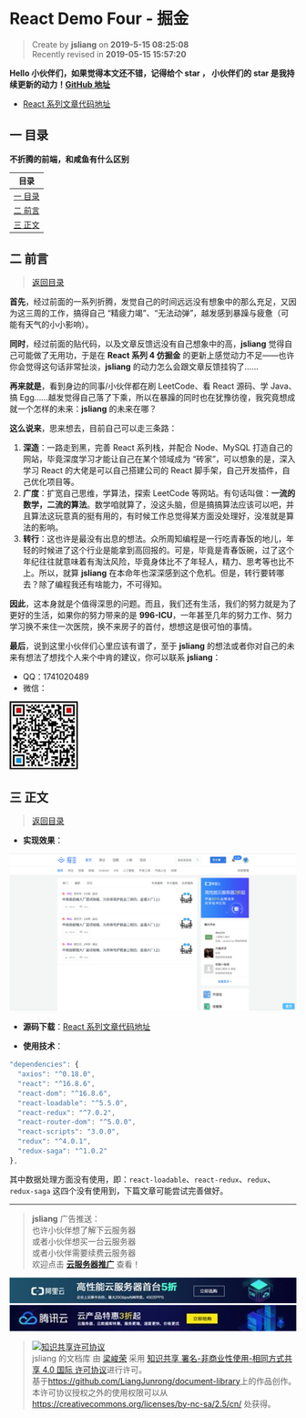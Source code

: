React Demo Four - 掘金
===

> Create by **jsliang** on **2019-5-15 08:25:08**  
> Recently revised in **2019-05-15 15:57:20**

**Hello 小伙伴们，如果觉得本文还不错，记得给个 **star** ， 小伙伴们的 **star** 是我持续更新的动力！[GitHub 地址](https://github.com/LiangJunrong/document-library/blob/master/JavaScript-library/React/ReactDemoThree-JueJin.md)**

* [React 系列文章代码地址](https://github.com/LiangJunrong/React)

## <a name="chapter-one" id="chapter-one">一 目录</a>

**不折腾的前端，和咸鱼有什么区别**

| 目录 |
| --- | 
| [一 目录](#chapter-one) | 
| <a name="catalog-chapter-two" id="catalog-chapter-two"></a>[二 前言](#chapter-two) |
| <a name="catalog-chapter-three" id="catalog-chapter-three"></a>[三 正文](#chapter-three) |

## <a name="chapter-two" id="chapter-two">二 前言</a>

> [返回目录](#chapter-one)

**首先**，经过前面的一系列折腾，发觉自己的时间远远没有想象中的那么充足，又因为这三周的工作，搞得自己 “精疲力竭”、“无法动弹”，越发感到暴躁与疲惫（可能有天气的小小影响）。

**同时**，经过前面的贴代码，以及文章反馈远没有自己想象中的高，**jsliang** 觉得自己可能做了无用功，于是在 **React 系列 4 仿掘金** 的更新上感觉动力不足——也许你会觉得这句话非常扯淡，**jsliang** 的动力怎么会跟文章反馈挂钩了……

**再来就是**，看到身边的同事/小伙伴都在刷 LeetCode、看 React 源码、学 Java、搞 Egg……越发觉得自己落了下乘，所以在暴躁的同时也在犹豫彷徨，我究竟想成就一个怎样的未来：**jsliang** 的未来在哪？

**这么说来**，思来想去，目前自己可以走三条路：

1. **深造**：一路走到黑，完善 React 系列栈，并配合 Node、MySQL 打造自己的网站，毕竟深度学习才能让自己在某个领域成为 “砖家”，可以想象的是，深入学习 React 的大佬是可以自己搭建公司的 React 脚手架，自己开发插件，自己优化项目等。
2. **广度**：扩宽自己思维，学算法，探索 LeetCode 等网站。有句话叫做：**一流的数学，二流的算法**。数学咱就算了，没这头脑，但是搞搞算法应该可以吧，并且算法这玩意真的挺有用的，有时候工作总觉得某方面没处理好，没准就是算法的影响。
3. **转行**：这也许是最没有出息的想法。众所周知编程是一行吃青春饭的地儿，年轻的时候进了这个行业是能拿到高回报的。可是，毕竟是青春饭碗，过了这个年纪往往就意味着有淘汰风险，毕竟身体比不了年轻人，精力、思考等也比不上。所以，就算 **jsliang** 在本命年也深深感到这个危机。但是，转行要转哪去？除了编程我还有啥能力，不可得知。

**因此**，这本身就是个值得深思的问题。而且，我们还有生活，我们的努力就是为了更好的生活，如果你的努力带来的是 **996-ICU**，一年甚至几年的努力工作、努力学习换不来住一次医院，换不来房子的首付，想想这是很可怕的事情。

**最后**，说到这里小伙伴们心里应该有谱了，至于 **jsliang** 的想法或者你对自己的未来有想法了想找个人来个中肯的建议，你可以联系 **jsliang**：

* QQ：1741020489
* 微信：

![图](../../public-repertory/img/z-small-wechat.jpeg)

## <a name="chapter-three" id="chapter-three">三 正文</a>

> [返回目录](#chapter-one)

* **实现效果**：

![图](../../public-repertory/img/js-react-demo-four-1.png)

* **源码下载**：[React 系列文章代码地址](https://github.com/LiangJunrong/React)

* **使用技术**：

```js
"dependencies": {
  "axios": "^0.18.0",
  "react": "^16.8.6",
  "react-dom": "^16.8.6",
  "react-loadable": "^5.5.0",
  "react-redux": "^7.0.2",
  "react-router-dom": "^5.0.0",
  "react-scripts": "3.0.0",
  "redux": "^4.0.1",
  "redux-saga": "^1.0.2"
},
```

其中数据处理方面没有使用，即：`react-loadable`、`react-redux`、`redux`、`redux-saga` 这四个没有使用到，下篇文章可能尝试完善做好。

---

> **jsliang** 广告推送：  
> 也许小伙伴想了解下云服务器  
> 或者小伙伴想买一台云服务器  
> 或者小伙伴需要续费云服务器  
> 欢迎点击 **[云服务器推广](https://github.com/LiangJunrong/document-library/blob/master/other-library/Monologue/%E7%A8%B3%E9%A3%9F%E8%89%B0%E9%9A%BE.md)** 查看！

[![图](../../public-repertory/img/z-small-seek-ali-3.jpg)](https://promotion.aliyun.com/ntms/act/qwbk.html?userCode=w7hismrh)
[![图](../../public-repertory/img/z-small-seek-tencent-2.jpg)](https://cloud.tencent.com/redirect.php?redirect=1014&cps_key=49f647c99fce1a9f0b4e1eeb1be484c9&from=console)

> <a rel="license" href="http://creativecommons.org/licenses/by-nc-sa/4.0/"><img alt="知识共享许可协议" style="border-width:0" src="https://i.creativecommons.org/l/by-nc-sa/4.0/88x31.png" /></a><br /><span xmlns:dct="http://purl.org/dc/terms/" property="dct:title">jsliang 的文档库</span> 由 <a xmlns:cc="http://creativecommons.org/ns#" href="https://github.com/LiangJunrong/document-library" property="cc:attributionName" rel="cc:attributionURL">梁峻荣</a> 采用 <a rel="license" href="http://creativecommons.org/licenses/by-nc-sa/4.0/">知识共享 署名-非商业性使用-相同方式共享 4.0 国际 许可协议</a>进行许可。<br />基于<a xmlns:dct="http://purl.org/dc/terms/" href="https://github.com/LiangJunrong/document-library" rel="dct:source">https://github.com/LiangJunrong/document-library</a>上的作品创作。<br />本许可协议授权之外的使用权限可以从 <a xmlns:cc="http://creativecommons.org/ns#" href="https://creativecommons.org/licenses/by-nc-sa/2.5/cn/" rel="cc:morePermissions">https://creativecommons.org/licenses/by-nc-sa/2.5/cn/</a> 处获得。